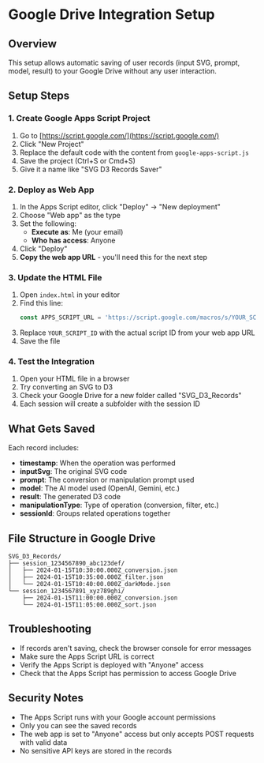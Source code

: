 # Google Drive Integration Setup

## Overview
This setup allows automatic saving of user records (input SVG, prompt, model, result) to your Google Drive without any user interaction.

## Setup Steps

### 1. Create Google Apps Script Project
1. Go to [https://script.google.com/](https://script.google.com/)
2. Click "New Project"
3. Replace the default code with the content from `google-apps-script.js`
4. Save the project (Ctrl+S or Cmd+S)
5. Give it a name like "SVG D3 Records Saver"

### 2. Deploy as Web App
1. In the Apps Script editor, click "Deploy" → "New deployment"
2. Choose "Web app" as the type
3. Set the following:
   - **Execute as**: Me (your email)
   - **Who has access**: Anyone
4. Click "Deploy"
5. **Copy the web app URL** - you'll need this for the next step

### 3. Update the HTML File
1. Open `index.html` in your editor
2. Find this line:
   ```javascript
   const APPS_SCRIPT_URL = 'https://script.google.com/macros/s/YOUR_SCRIPT_ID/exec';
   ```
3. Replace `YOUR_SCRIPT_ID` with the actual script ID from your web app URL
4. Save the file

### 4. Test the Integration
1. Open your HTML file in a browser
2. Try converting an SVG to D3
3. Check your Google Drive for a new folder called "SVG_D3_Records"
4. Each session will create a subfolder with the session ID

## What Gets Saved
Each record includes:
- **timestamp**: When the operation was performed
- **inputSvg**: The original SVG code
- **prompt**: The conversion or manipulation prompt used
- **model**: The AI model used (OpenAI, Gemini, etc.)
- **result**: The generated D3 code
- **manipulationType**: Type of operation (conversion, filter, etc.)
- **sessionId**: Groups related operations together

## File Structure in Google Drive
```
SVG_D3_Records/
├── session_1234567890_abc123def/
│   ├── 2024-01-15T10:30:00.000Z_conversion.json
│   ├── 2024-01-15T10:35:00.000Z_filter.json
│   └── 2024-01-15T10:40:00.000Z_darkMode.json
└── session_1234567891_xyz789ghi/
    ├── 2024-01-15T11:00:00.000Z_conversion.json
    └── 2024-01-15T11:05:00.000Z_sort.json
```

## Troubleshooting
- If records aren't saving, check the browser console for error messages
- Make sure the Apps Script URL is correct
- Verify the Apps Script is deployed with "Anyone" access
- Check that the Apps Script has permission to access Google Drive

## Security Notes
- The Apps Script runs with your Google account permissions
- Only you can see the saved records
- The web app is set to "Anyone" access but only accepts POST requests with valid data
- No sensitive API keys are stored in the records
